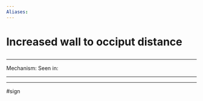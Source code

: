 ```yaml
---
Aliases:
---
```

# Increased wall to occiput distance 
##
###

---
Mechanism:
Seen in: 

---


---
#sign 